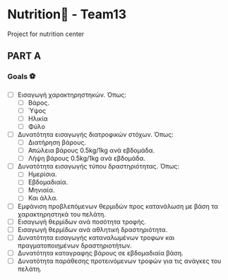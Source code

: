 # Nutrition🍑 - Team13
Project for nutrition center 
## PART A

### Goals ⚽

* [ ] Εισαγωγή χαρακτηρηστηκών. Όπως:
    * [ ] Βάρος.
    * [ ] Ύψος
    * [ ] Ηλικία
    * [ ] Φύλο
* [ ] Δυνατότητα εισαγωγής διατροφικών στόχων. Όπως:
    * [ ] Διατήρηση βάρους.
    * [ ] Απώλεια βάρους 0.5kg/1kg ανά εβδομάδα.
    * [ ] Λήψη βάρους 0.5kg/1kg ανά εβδομάδα.    
* [ ] Δυνατότητα εισαγωγής τύπου δραστηριότητας. Όπως:
    * [ ] Ημερίσια.
    * [ ] Εβδομαδιαία.
    * [ ] Μηνιαία. 
    * [ ] Και άλλα.
* [ ] Εμφάνιση προβλεπόμενων θερμιδών προς κατανάλωση με βάση τα χαρακτηρηστηκά του πελάτη.
* [ ] Εισαγωγή θερμίδων ανά ποσότητα τροφής.
* [ ] Εισαγωγή θερμίδων ανά αθλητική δραστηριότητα.
* [ ] Δυνατότητα εισαγωγής καταναλωμένων τροφων και πραγματοποιημένων δραστηριοτήτων.
* [ ] Δυνατότητα καταγραφης βάρους σε εβδομαδιαία βάση.
* [ ] Δυνατότητα παράθεσης προτεινόμενων τροφών για τις ανάγκες του πελάτη.
